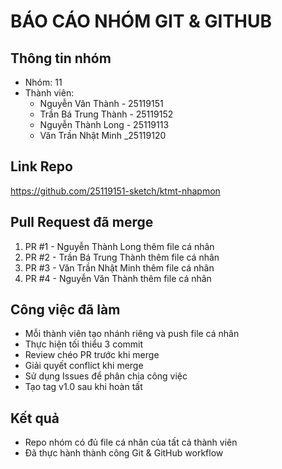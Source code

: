 # BÁO CÁO NHÓM GIT & GITHUB

## Thông tin nhóm
- Nhóm: 11
- Thành viên:
  - Nguyễn Văn Thành - 25119151
  - Trần Bá Trung Thành - 25119152
  - Nguyễn Thành Long - 25119113
  - Văn Trần Nhật Minh _25119120

## Link Repo
https://github.com/25119151-sketch/ktmt-nhapmon

## Pull Request đã merge
1. PR #1 - Nguyễn Thành Long thêm file cá nhân
2. PR #2 - Trần Bá Trung Thành thêm file cá nhân
3. PR #3 - Văn Trần Nhật Minh thêm file cá nhân
4. PR #4 - Nguyễn Văn Thành thêm file cá nhân

## Công việc đã làm
- Mỗi thành viên tạo nhánh riêng và push file cá nhân
- Thực hiện tối thiểu 3 commit
- Review chéo PR trước khi merge
- Giải quyết conflict khi merge
- Sử dụng Issues để phân chia công việc
- Tạo tag v1.0 sau khi hoàn tất

## Kết quả
- Repo nhóm có đủ file cá nhân của tất cả thành viên
- Đã thực hành thành công Git & GitHub workflow
